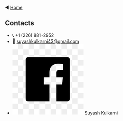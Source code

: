 :arrow_backward:  [Home](../index.markdown)
## Contacts

-  :telephone_receiver:  +1 (226) 881-2952
-  :email:  suyashkulkarni43@gmail.com
- ![FB Icon](../images/fbicon.png) Suyash Kulkarni